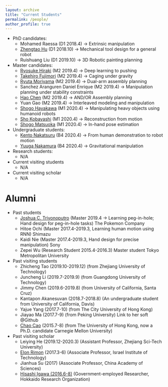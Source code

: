 ```yaml
---
layout: archive
title: "Current Students"
permalink: /people/
author_profile: true
---
```


 * PhD candidates:
    * Mohamed Raessa (D1 2018.4) -> Extrinsic manipulation
    * [Zhengtao Hu](http://huzhengtao.work/) (D1 2018.10) -> Mechanical tool design for a general robot
    * Ruishuang Liu (D1 2019.10) -> 3D Robotic painting planning
 * Master candidates:
    * [Ryosuke Hiraki](http://www.hlab.sys.es.osaka-u.ac.jp/people/hiraki/) (M2 2019.4) -> Deep learning to pushing
    * [Takehiro Fujimori](http://www.hlab.sys.es.osaka-u.ac.jp/people/fujimori/) (M2 2019.4) -> Caging under gravity
    * [Ryuta Moriyama](http://www.hlab.sys.es.osaka-u.ac.jp/people/moriyama/) (M2 2019.4) -> Dual-arm assembly planning
    * Sanchez Aranguren Daniel Enrique (M2 2019.4) -> Manipulation planning under stability constraints
    * [Hao Chen](http://chenhao.info/#resume) (M2 2019.4) -> AND/OR Assembly planning
    * Yuan Gao (M2 2019.4) -> Interleaved modeling and manipulation
    * [Shogo Hayakawa](http://www.hlab.sys.es.osaka-u.ac.jp/people/hayakawa/) (M1 2020.4) -> Manipulating heavy objects using humanoid robots
    * [Sho Kobayashi](http://www.hlab.sys.es.osaka-u.ac.jp/people/kobayashi/) (M1 2020.4) -> Reconstruction from motion
    * [Shogo Matsuoka](http://www.hlab.sys.es.osaka-u.ac.jp/people/matsuoka/) (M1 2020.4) -> In-hand pose estimation
 * Undergraduate students:
    * [Kento Nakatsuru](https://kentonakatsuru.github.io/my-portfolio/) (B4 2020.4) -> From human demonstration to robot motion
    * [Yuuga Nakamura](https://yuuga744.github.io/homepage/) (B4 2020.4) -> Gravitational manipulation
 * Research students:
    * N/A
 * Current visiting students
    * N/A
 * Current visiting scholar
    * N/A
    
Alumni
=====
 * Past students
    * [Joshua C. Triyonoputro](http://www.hlab.sys.es.osaka-u.ac.jp/people/joshua/joshua.html) (Master 2019.4 -> Learning peg-in-hole; Hand design for peg-in-hole tasks) The Pokemon Company
    * Hitoe Ochi (Master 2017.4-2019.3, Learning human motion using RNN) Shimazu
    * Kaidi Nie (Master 2017.4-2019.3, Hand design for precise manipulation) Sony
    * Zepei Wu (Research Student 2015.4-2016.3)   Master student Tokyo Metropolitan University       
 * Past visiting students
    * Zhicheng Tao (2019.10-2019.12) (from Zhejiang University of Technology)
    * Juncheng Li (2019.7-2019.9) (from Guangdong University of Technology)
    * Jimmy Chen (2019.6-2019.8) (from University of California, Santa Cruz)
    * Kantapon Akanesuvan (2018.7-2018.8) (An undergraduate student from University of California, Davis)
    * Yajue Yang (2017.7-10) (from The City University of Hong Kong)  
    * Jiayao Ma (2017.7-9) (from Peking University) Link to her soft @Github
    * [Chao Cao](http://caochao.me/) (2015.7-8)  (from The University of Hong Kong, now a Ph.D. candidate Carnegie Mellon University)
 * Past visiting scholar
    * Leiying He (2019.12-2020.3) (Assistant Professor, Zhejiang Sci-Tech University) 
    * [Elon Rimon](https://meeng.technion.ac.il/members/elon-rimon/) (2017.3-6)  (Associate Professor, Israel Institute of Technology) 
    * Jianhua Su (2017) (Associate Professor, China Academy of Sciences)
    * [Hisashi Igawa (2016.6-8)](http://www2.hro.or.jp/rschr/rschr.php?epy_id=ggAXPXWwXcrJAzR) (Government-employed Researcher, Hokkaido Research Organization) 
